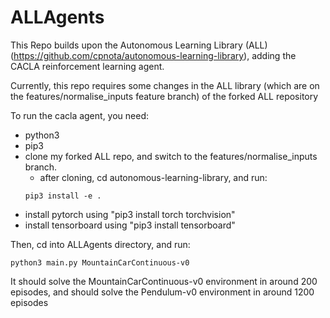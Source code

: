 # ALLAgents
This Repo builds upon the Autonomous Learning Library (ALL) (https://github.com/cpnota/autonomous-learning-library), adding the CACLA reinforcement learning agent.

Currently, this repo requires some changes in the ALL library (which are on the features/normalise_inputs feature branch) of the forked ALL repository

To run the cacla agent, you need:
- python3
- pip3
- clone my forked ALL repo, and switch to the features/normalise_inputs branch.
  - after cloning, cd autonomous-learning-library, and run:
  ```
  pip3 install -e .
  ```
- install pytorch using "pip3 install torch torchvision"
- install tensorboard using "pip3 install tensorboard"

Then, cd into ALLAgents directory, and run:
```
python3 main.py MountainCarContinuous-v0
```

It should solve the MountainCarContinuous-v0 environment in around 200 episodes, and should solve the Pendulum-v0 environment in around 1200 episodes
